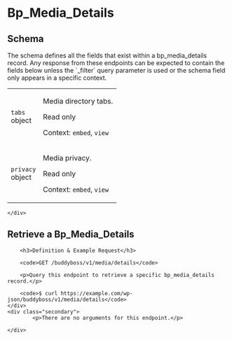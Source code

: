 ---
---

# Bp_Media_Details

<section class="route">
	<div class="primary">
		<h2>Schema</h2>
<p>The schema defines all the fields that exist within a bp_media_details record. Any response from these endpoints can be expected to contain the fields below unless the `_filter` query parameter is used or the schema field only appears in a specific context.</p>
<table class="attributes">
			<tr id="schema-tabs">
			<td>
				<code>tabs</code><br />
				<span class="type">
					object				</span>
			</td>
			<td>
				<p>Media directory tabs.</p>
									<p class="read-only">Read only</p>
								<p class="context">Context: <code>embed</code>, <code>view</code></p>
							</td>
		</tr>
			<tr id="schema-privacy">
			<td>
				<code>privacy</code><br />
				<span class="type">
					object				</span>
			</td>
			<td>
				<p>Media privacy.</p>
									<p class="read-only">Read only</p>
								<p class="context">Context: <code>embed</code>, <code>view</code></p>
							</td>
		</tr>
	</table>

	</div>
</section>

<div><section class="route">
	<div class="primary">
		<h2>Retrieve a Bp_Media_Details</h2>

		<h3>Definition & Example Request</h3>

		<code>GET /buddyboss/v1/media/details</code>

		<p>Query this endpoint to retrieve a specific bp_media_details record.</p>

		<code>$ curl https://example.com/wp-json/buddyboss/v1/media/details</code>
	</div>
	<div class="secondary">
			<p>There are no arguments for this endpoint.</p>

	</div>
</section>
</div>
